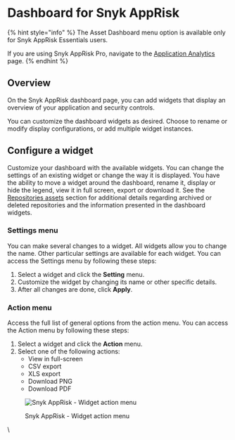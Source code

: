 # Dashboard for Snyk AppRisk

{% hint style="info" %}
The Asset Dashboard menu option is available only for Snyk AppRisk Essentials users.&#x20;

If you are using Snyk AppRisk Pro, navigate to the [Application Analytics ](../enterprise-analytics/aspm-analytics/application-analytics.md)page.
{% endhint %}

## Overview

On the Snyk AppRisk dashboard page, you can add widgets that display an overview of your application and security controls.

You can customize the dashboard widgets as desired. Choose to rename or modify display configurations, or add multiple widget instances.

## Configure a widget

Customize your dashboard with the available widgets. You can change the settings of an existing widget or change the way it is displayed. You have the ability to move a widget around the dashboard, rename it, display or hide the legend, view it in full screen, export or download it. See the [Repositories assets](inventory-for-snyk-apprisk/#repository-assets) section for additional details regarding archived or deleted repositories and the information presented in the dashboard widgets.

### Settings menu

You can make several changes to a widget. All widgets allow you to change the name. Other particular settings are available for each widget. You can access the Settings menu by following these steps:

1. Select a widget and click the **Setting** menu.
2. &#x20;Customize the widget by changing its name or other specific details.&#x20;
3. After all changes are done, click **Apply**.

### Action menu

Access the full list of general options from the action menu. You can access the Action menu by following these steps:

1. Select a widget and click the **Action** menu.
2. Select one of the following actions:
   * View in full-screen
   * CSV export
   * XLS export
   * Download PNG
   * Download PDF

<figure><img src="../../.gitbook/assets/dashboard.png" alt="Snyk AppRisk - Widget action menu"><figcaption><p>Snyk AppRisk - Widget action menu</p></figcaption></figure>



\
